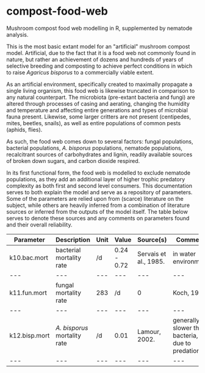 # compost-food-web
Mushroom compost food web modelling in R, supplemented by nematode analysis.

This is the most basic extant model for an "artificial" mushroom compost model. Artificial, due to the fact that it is a food web not commonly found in nature, but rather an achievement of dozens and hundreds of years of selective breeding and composting to achieve perfect conditions in wbich to raise _Agaricus bisporus_ to a commercially viable extent. 

As an artificial environment, specifically created to maximally propagate a single living organism, this food web is likewise truncated in comparison to any natural counterpart. The microbiota (pre-extant bacteria and fungi) are altered through processes of casing and aerating, changing the humidity and temperature and affecting entire generations and types of microbial fauna present. Likewise, some larger critters are not present (centipedes, mites, beetles, snails), as well as entire populations of common pests (aphids, flies). 

As such, the food web comes down to several factors: fungal populations, bacterial populations, _A. bisporus_ populations, nematode populations, recalcitrant sources of carbohydrates and lignin, readily available sources of broken down sugars, and carbon dioxide respired.

In its first functional form, the food web is modelled to exclude nematode populations, as they add an additional layer of higher trophic predatory complexity as both first and second level consumers. This documentation serves to both explain the model and serve as a repository of parameters. Some of the parameters are relied upon from (scarce) literature on the subject, while others are heavily inferred from a combination of literature sources or inferred from the outputs of the model itself. The table below serves to denote these sources and any comments on parameters found and their overall reliability.

Parameter | Description | Unit | Value | Source(s) | Comments |
--- | --- | --- | --- |--- |--- |
k10.bac.mort | bacterial mortality rate | /d | 0.24 - 0.72 | Servais et al., 1985. | in water environments |
--- | --- | --- | --- |--- |--- |
k11.fun.mort | fungal mortality rate | 283 | /d | 0 | Koch, 1958. | death under suitable growth conditions is uncommon |
--- | --- | --- | --- |--- |--- |
k12.bisp.mort | _A. bisporus_ mortality rate | /d | 0.01 | Lamour, 2002. | generally slower than bacteria, also due to predation |
--- | --- | --- | --- |--- |--- |
